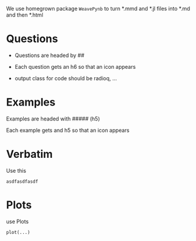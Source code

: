 We use homegrown package `WeavePynb` to turn *.mmd and *.jl files into *.md and then *.html


# Questions

- Questions are headed by ##

- Each question gets an h6 so that an icon appears

- output class for code should be radioq, ...


# Examples

Examples are headed with ##### (h5)

Each example gets and h5 so that an icon appears

# Verbatim

Use this

```verbatim
asdfasdfasdf
```

# Plots

use Plots

```
plot(...)
```
